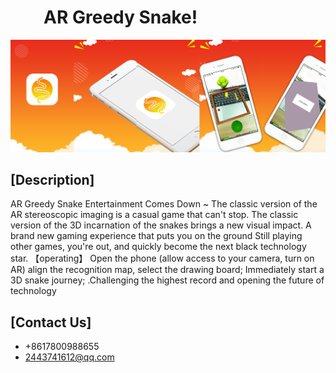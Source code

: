 #          AR Greedy Snake!

![](https://github.com/lilaiwei1236/Lucky/blob/master/ARSnake.png)


## [Description]
AR Greedy Snake Entertainment Comes Down ~
The classic version of the AR stereoscopic imaging is a casual game that can't stop. The classic version of the 3D incarnation of the snakes brings a new visual impact. A brand new gaming experience that puts you on the ground
Still playing other games, you're out, and quickly become the next black technology star.
【operating】
Open the phone (allow access to your camera, turn on AR) align the recognition map, select the drawing board;
Immediately start a 3D snake journey;
.Challenging the highest record and opening the future of technology
## [Contact Us]

* +8617800988655
* 2443741612@qq.com








